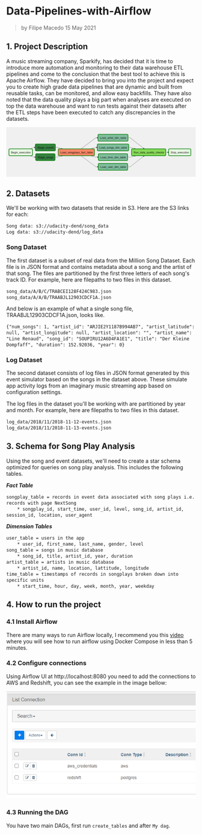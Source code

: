 # Data-Pipelines-with-Airflow

> by Filipe Macedo 15 May 2021

## 1. Project Description

A music streaming company, Sparkify, has decided that it is time to introduce more automation and monitoring to their data warehouse ETL pipelines and come to the conclusion that the best tool to achieve this is Apache Airflow.  They have decided to bring you into the project and expect you to create high grade data pipelines that are dynamic and built from reusable tasks, can be monitored, and allow easy backfills. They have also noted that the data quality plays a big part when analyses are executed on top the data warehouse and want to run tests against their datasets after the ETL steps have been executed to catch any discrepancies in the datasets.

![](flow.png)

## 2. Datasets

We'll be working with two datasets that reside in S3. Here are the S3 links for each:

    Song data: s3://udacity-dend/song_data
    Log data: s3://udacity-dend/log_data

### Song Dataset

The first dataset is a subset of real data from the Million Song Dataset. Each file is in JSON format and contains metadata about a song and the artist of that song. The files are partitioned by the first three letters of each song's track ID. For example, here are filepaths to two files in this dataset.

    song_data/A/B/C/TRABCEI128F424C983.json
    song_data/A/A/B/TRAABJL12903CDCF1A.json

And below is an example of what a single song file, TRAABJL12903CDCF1A.json, looks like.

    {"num_songs": 1, "artist_id": "ARJIE2Y1187B994AB7", "artist_latitude": null, "artist_longitude": null, "artist_location": "", "artist_name": "Line Renaud", "song_id": "SOUPIRU12A6D4FA1E1", "title": "Der Kleine Dompfaff", "duration": 152.92036, "year": 0}

### Log Dataset

The second dataset consists of log files in JSON format generated by this event simulator based on the songs in the dataset above. These simulate app activity logs from an imaginary music streaming app based on configuration settings.

The log files in the dataset you'll be working with are partitioned by year and month. For example, here are filepaths to two files in this dataset.

    log_data/2018/11/2018-11-12-events.json
    log_data/2018/11/2018-11-13-events.json

## 3. Schema for Song Play Analysis

Using the song and event datasets, we'll need to create a star schema optimized for queries on song play analysis. This includes the following tables.

***Fact Table***

    songplay_table = records in event data associated with song plays i.e. records with page NextSong
        * songplay_id, start_time, user_id, level, song_id, artist_id, session_id, location, user_agent

***Dimension Tables***

    user_table = users in the app
        * user_id, first_name, last_name, gender, level
    song_table = songs in music database
        * song_id, title, artist_id, year, duration
    artist_table = artists in music database
        * artist_id, name, location, lattitude, longitude
    time_table = timestamps of records in songplays broken down into specific units
        * start_time, hour, day, week, month, year, weekday

## 4. How to run the project

### 4.1 Install  Airflow

There are many ways to run Airflow locally, I recommend you this [video](https://www.youtube.com/watch?v=aTaytcxy2Ck) where you will see how to run airflow using Docker Compose in less than 5 minutes.

### 4.2 Configure connections 

Using Airflow UI at http://localhost:8080 you need to add the connections to AWS and Redshift, you can see the example in the image bellow:

![](connections.png)

### 4.3 Running the DAG

You have two main DAGs, first run ```create_tables``` and after ```My dag```.
